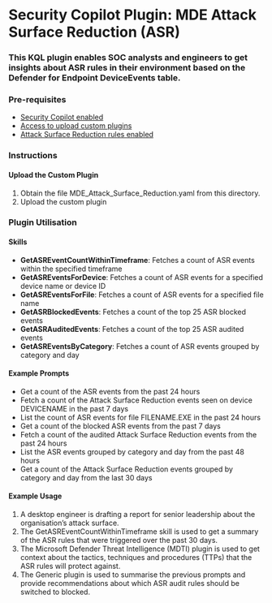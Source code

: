 # Security Copilot Plugin: MDE Attack Surface Reduction (ASR)

### **This KQL plugin enables SOC analysts and engineers to get insights about ASR rules in their environment based on the Defender for Endpoint DeviceEvents table.**

### Pre-requisites

-   [Security Copilot enabled](https://learn.microsoft.com/en-us/security-copilot/get-started-security-copilot#onboarding-to-microsoft-security-copilot)
-   [Access to upload custom plugins](https://learn.microsoft.com/en-us/security-copilot/manage-plugins?tabs=securitycopilotplugin#managing-custom-plugins)
-   [Attack Surface Reduction rules enabled](https://learn.microsoft.com/en-us/defender-endpoint/overview-attack-surface-reduction#configure-attack-surface-reduction-capabilities)

### Instructions

#### Upload the Custom Plugin

1.  Obtain the file MDE_Attack_Surface_Reduction.yaml from this directory.
2.  Upload the custom plugin

### Plugin Utilisation

#### Skills

- **GetASREventCountWithinTimeframe**: Fetches a count of ASR events within the specified timeframe
- **GetASREventsForDevice**: Fetches a count of ASR events for a specified device name or device ID
- **GetASREventsForFile**: Fetches a count of ASR events for a specified file name
- **GetASRBlockedEvents**: Fetches a count of the top 25 ASR blocked events
- **GetASRAuditedEvents**: Fetches a count of the top 25 ASR audited events
- **GetASREventsByCategory**: Fetches a count of ASR events grouped by category and day

#### Example Prompts

- Get a count of the ASR events from the past 24 hours
- Fetch a count of the Attack Surface Reduction events seen on device DEVICENAME in the past 7 days
- List the count of ASR events for file FILENAME.EXE in the past 24 hours
- Get a count of the blocked ASR events from the past 7 days
- Fetch a count of the audited Attack Surface Reduction events from the past 24 hours
- List the ASR events grouped by category and day from the past 48 hours
- Get a count of the Attack Surface Reduction events grouped by category and day from the last 30 days

#### Example Usage

1. A desktop engineer is drafting a report for senior leadership about the organisation’s attack surface.
2. The GetASREventCountWithinTimeframe skill is used to get a summary of the ASR rules that were triggered over the past 30 days.
3. The Microsoft Defender Threat Intelligence (MDTI) plugin is used to get context about the tactics, techniques and procedures (TTPs) that the ASR rules will protect against.
4. The Generic plugin is used to summarise the previous prompts and provide recommendations about which ASR audit rules should be switched to blocked.
